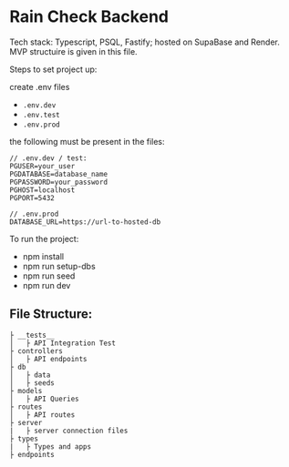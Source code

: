 # Rain Check Backend

Tech stack: Typescript, PSQL, Fastify; hosted on SupaBase and Render. MVP structuire is given in this file.


Steps to set project up:

create .env files

- `.env.dev`
- `.env.test`
- `.env.prod`

the following must be present in the files:

``` 
// .env.dev / test:
PGUSER=your_user
PGDATABASE=database_name
PGPASSWORD=your_password
PGHOST=localhost
PGPORT=5432
```

```
// .env.prod
DATABASE_URL=https://url-to-hosted-db
```

To run the project:

- npm install
- npm run setup-dbs
- npm run seed
- npm run dev

## File Structure:

```
├ __tests__
│   ├ API Integration Test
├ controllers
│   ├ API endpoints
├ db
│   ├ data
│   ├ seeds
├ models
│   ├ API Queries
├ routes
│   ├ API routes
├ server
|   ├ server connection files
├ types
|   ├ Types and apps 
├ endpoints
```
